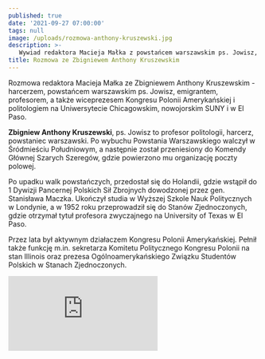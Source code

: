 ```yaml
---
published: true
date: '2021-09-27 07:00:00'
tags: null
image: /uploads/rozmowa-anthony-kruszewski.jpg
description: >-
   Wywiad redaktora Macieja Małka z powstańcem warszawskim ps. Jowisz, harcerzem, profesorem politologii Zbigniewem Anthony Kruszewskim. 
title: Rozmowa ze Zbigniewem Anthony Kruszewskim
---
```


Rozmowa redaktora Macieja Małka ze Zbigniewem Anthony Kruszewskim - harcerzem, powstańcem warszawskim ps. Jowisz, emigrantem, profesorem, a także wiceprezesem Kongresu Polonii Amerykańskiej i politologiem na Uniwersytecie Chicagowskim, nowojorskim SUNY i w El Paso.

**Zbigniew Anthony Kruszewski**, ps. Jowisz to profesor politologii, harcerz, powstaniec warszawski. Po wybuchu Powstania Warszawskiego walczył w Śródmieściu Południowym, a następnie został przeniesiony do Komendy Głównej Szarych Szeregów, gdzie powierzono mu organizację poczty polowej. 

Po upadku walk powstańczych, przedostał się do Holandii, gdzie wstąpił do 1 Dywizji Pancernej Polskich Sił Zbrojnych dowodzonej przez gen. Stanisława Maczka. Ukończył studia w Wyższej Szkole Nauk Politycznych w Londynie, a w 1952 roku przeprowadził się do Stanów Zjednoczonych, gdzie otrzymał tytuł profesora zwyczajnego na University of Texas w El Paso. 

Przez lata był aktywnym działaczem Kongresu Polonii Amerykańskiej. Pełnił także funkcję m.in. sekretarza Komitetu Politycznego Kongresu Polonii na stan Illinois oraz prezesa Ogólnoamerykańskiego Związku Studentów Polskich w Stanach Zjednoczonych.

<div class="relative" style="padding-bottom: 56.25%">
<iframe class="absolute w-full h-full" src="https://www.youtube.com/embed/jCEhGoU22Mc" frameborder="0" allow="accelerometer; autoplay; clipboard-write; encrypted-media; gyroscope; picture-in-picture" allowfullscreen></iframe>
</div>
